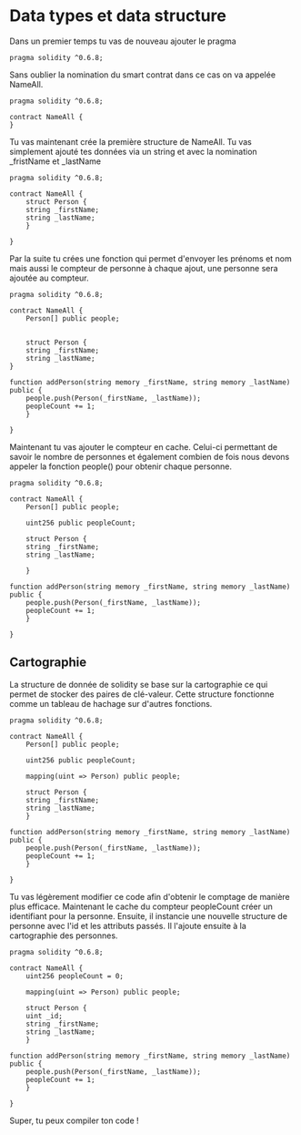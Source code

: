 # Data types et data structure

Dans un premier temps tu vas de nouveau ajouter le pragma


```
pragma solidity ^0.6.8;
```

Sans oublier la nomination du smart contrat dans ce cas on va appelée NameAll.

```
pragma solidity ^0.6.8;

contract NameAll {
}
```

Tu vas maintenant crée la première structure de NameAll. Tu vas simplement ajouté tes données via un string et avec la nomination _fristName et _lastName

```
pragma solidity ^0.6.8;

contract NameAll {
    struct Person {
    string _firstName;
    string _lastName;
    }

}
```
Par la suite tu crées une fonction qui permet d'envoyer les prénoms et nom mais aussi le compteur de personne à chaque ajout, une personne sera ajoutée au compteur.

```
pragma solidity ^0.6.8;

contract NameAll {
    Person[] public people;


    struct Person {
    string _firstName;
    string _lastName;
}

function addPerson(string memory _firstName, string memory _lastName) public {
    people.push(Person(_firstName, _lastName));
    peopleCount += 1;
    }

}
```

Maintenant tu vas ajouter le compteur en cache. Celui-ci permettant de savoir le nombre de personnes et également combien de fois nous devons appeler la fonction people() pour obtenir chaque personne.

```
pragma solidity ^0.6.8;

contract NameAll {
    Person[] public people;

    uint256 public peopleCount;

    struct Person {
    string _firstName;
    string _lastName;

    }

function addPerson(string memory _firstName, string memory _lastName) public {
    people.push(Person(_firstName, _lastName));
    peopleCount += 1;
    }

}
```

## Cartographie


La structure de donnée de solidity se base sur la cartographie ce qui permet de stocker des paires de clé-valeur. Cette structure fonctionne comme un tableau de hachage sur d'autres fonctions.


```
pragma solidity ^0.6.8;

contract NameAll {
    Person[] public people;

    uint256 public peopleCount;

    mapping(uint => Person) public people;

    struct Person {
    string _firstName;
    string _lastName;
    }

function addPerson(string memory _firstName, string memory _lastName) public {
    people.push(Person(_firstName, _lastName));
    peopleCount += 1;
    }

}
```

Tu vas légèrement modifier ce code afin d'obtenir le comptage de manière plus efficace. Maintenant le cache du compteur peopleCount créer un identifiant pour la personne. Ensuite, il instancie une nouvelle structure de personne avec l'id et les attributs passés. Il l'ajoute ensuite à la cartographie des personnes.

```
pragma solidity ^0.6.8;

contract NameAll {
    uint256 peopleCount = 0;

    mapping(uint => Person) public people;

    struct Person {
    uint _id;
    string _firstName;
    string _lastName;
    }

function addPerson(string memory _firstName, string memory _lastName) public {
    people.push(Person(_firstName, _lastName));
    peopleCount += 1;
    }

}
```

Super, tu peux compiler ton code !